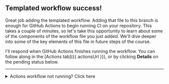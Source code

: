 ## Templated workflow success!

Great job adding the templated workflow. Adding that file to this branch is enough for GitHub Actions to begin running CI on your repository. This takes a couple of minutes, so let's take this opportunity to learn about some of the components of the workflow file you just added. We'll dive deeper into some of the key elements of this file in future steps of the course.

I'll respond when GitHub Actions finishes running the workflow. You can follow along in the [Actions tab]({{ actionsUrl }}), or by clicking **Details** on the pending status below.

---

<details><summary>Actions workflow not running? Click here</summary>

When a GitHub Actions workflow is running, you should see some checks in progress, like the screenshot below.

![checks in progress in a merge box](https://user-images.githubusercontent.com/16547949/66080348-ecc5f580-e533-11e9-909e-c213b08790eb.png)

If the checks don't appear or if the checks are stuck in progress, there's a few things you can do to try and trigger them:

- Refresh the page, it's possible the workflow ran and the page just hasn't been updated with that change
- Try making a commit on this branch. Our workflow is triggered with a `push` event, and committing to this branch will result in a new `push`
- Edit the workflow file on GitHub and ensure there are no red lines indicating a syntax problem
</details>